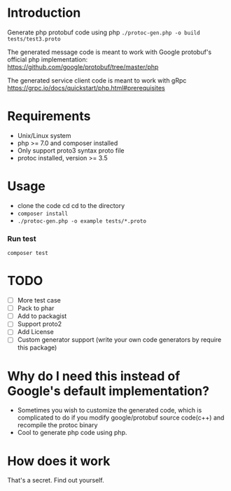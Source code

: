 # Introduction 
Generate php protobuf code using php
`./protoc-gen.php -o build tests/test3.proto`

The generated message code is meant to work with Google protobuf's official php implementation:
https://github.com/google/protobuf/tree/master/php

The generated service client code is meant to  work with gRpc
https://grpc.io/docs/quickstart/php.html#prerequisites

# Requirements
- Unix/Linux system
- php >= 7.0 and composer installed
- Only support proto3 syntax proto file
- protoc installed, version >= 3.5

# Usage
- clone the code cd cd to the directory
- `composer install`
- `./protoc-gen.php -o example tests/*.proto`

### Run test
`composer test`

# TODO
- [ ] More test case
- [ ] Pack to phar
- [ ] Add to packagist
- [ ] Support proto2
- [ ] Add License
- [ ] Custom generator support (write your own code generators by require this package)

# Why do I need this instead of Google's default implementation?
- Sometimes you wish to customize the generated code,
which is complicated to do if you modify google/protobuf source code(c++) and recompile the protoc binary
- Cool to generate php code using php.

# How does it work
That's a secret. Find out yourself.
